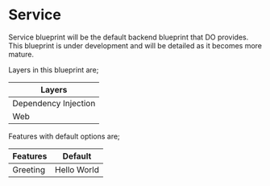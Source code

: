 # Service

Service blueprint will be the default backend blueprint that DO provides. This
blueprint is under development and will be detailed as it becomes more mature.

Layers in this blueprint are;

| Layers               |
| ---                  |
| Dependency Injection |
| Web                  |

Features with default options are;

| Features | Default     |
| ---      | ---         |
| Greeting | Hello World |

